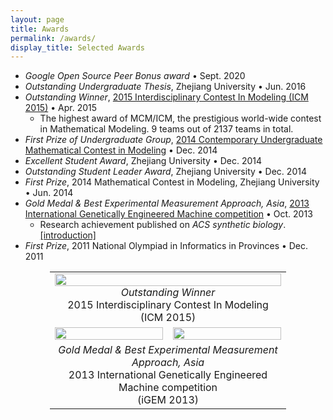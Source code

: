 ```yaml
---
layout: page
title: Awards
permalink: /awards/
display_title: Selected Awards
---
```


- *Google Open Source Peer Bonus award* • Sept. 2020
- *Outstanding Undergraduate Thesis*, Zhejiang University • Jun. 2016
- *Outstanding Winner*, [2015 Interdisciplinary Contest In Modeling (ICM 2015)](https://www.comap.com/undergraduate/contests/mcm/contests/2015/results/) • Apr. 2015
    - The highest award of MCM/ICM, the prestigious world-wide contest in Mathematical Modeling. 9 teams out of 2137 teams in total.
- *First Prize of Undergraduate Group*, [2014 Contemporary Undergraduate Mathematical Contest in Modeling](http://www.mcm.edu.cn/html_cn/node/252a2e1c3edcd257c78f37a156a81209.html) • Dec. 2014
- *Excellent Student Award*, Zhejiang University • Dec. 2014
- *Outstanding Student Leader Award*, Zhejiang University • Dec. 2014
- *First Prize*, 2014 Mathematical Contest in Modeling, Zhejiang University • Jun. 2014
- *Gold Medal & Best Experimental Measurement Approach, Asia*, [2013 International Genetically Engineered Machine competition](http://igem.org/Results?year=2013) • Oct. 2013
    - Research achievement published on *ACS synthetic biology*. [[introduction]]({{site.url}}/projects/#aptamer)
- *First Prize*, 2011 National Olympiad in Informatics in Provinces • Dec. 2011

<center>
<table style="border: 0px; width: 75%">
    <tr>        
        <td colspan="2">
            <center>
                <a href="{{site.url}}/assets/awards/ICM.jpg">
                    <img src="{{site.url}}/assets/awards/ICM.jpg" width="100%"/>
                </a>
                <i>Outstanding Winner</i><br />2015 Interdisciplinary Contest In Modeling (ICM 2015)
            </center>
        </td>
    </tr>
    <tr>
        <td width="50%">
            <center>
                <a href="{{site.url}}/assets/awards/iGEM_Measurement.jpg">
                    <img src="{{site.url}}/assets/awards/iGEM_Measurement.jpg" width="100%"/>
                </a>
            </center>
        </td>
        <td width="50%">
            <center>
                <a href="{{site.url}}/assets/awards/iGEM_World.jpg">
                    <img src="{{site.url}}/assets/awards/iGEM_World.jpg" width="100%"/>                    
                </a>
            </center>
        </td>
    </tr>
    <tr>        
        <td colspan="2">
            <center>
                <i>Gold Medal & Best Experimental Measurement Approach, Asia</i><br />2013 International Genetically Engineered Machine competition<br />
                (iGEM 2013)
            </center>
        </td>
    </tr>
</table>
</center>